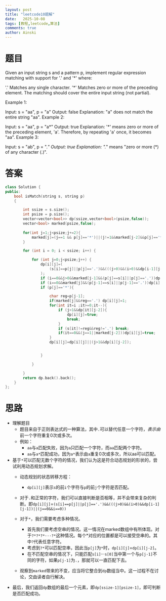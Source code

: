 ```yaml
---
layout: post
title: "leetcode10题解"
date:   2025-10-08
tags: [教程,leetcode,算法]
comments: true
author: Ainski
---
```

<!-- more -->
# 题目
Given an input string s and a pattern p, implement regular expression matching with support for '.' and '*' where:

'.' Matches any single character.​​​​
'*' Matches zero or more of the preceding element.
The matching should cover the entire input string (not partial).

 

Example 1:

Input: s = "aa", p = "a"
Output: false
Explanation: "a" does not match the entire string "aa".
Example 2:

Input: s = "aa", p = "a*"
Output: true
Explanation: '*' means zero or more of the preceding element, 'a'. Therefore, by repeating 'a' once, it becomes "aa".
Example 3:

Input: s = "ab", p = ".*"
Output: true
Explanation: ".*" means "zero or more (*) of any character (.)".


# 答案
```c++
class Solution {
public:
    bool isMatch(string s, string p)
    {

        int ssize = s.size();
        int psize = p.size();
        vector<vector<bool>> dp(ssize,vector<bool>(psize,false));
        vector<bool> marked(psize,false);
        
        for(int j=1;j<psize;j+=2){
            marked[j]=(j==1 && p[j]=='*')||(j!=1&&marked[j-2]&&p[j]=='*');
        }

        for (int i = 0; i < ssize; i++) {

            for (int j=0;j<psize;j++) {
                dp[i][j]=(
                    (s[i]==p[j]||p[j]=='.')&&(((j>0)&&(i>0)&&dp[i-1][j-1])||(j==0&&i==0))
                );
                if (i==0&&j>0&&marked[j-1]&&(p[j]==s[i]||p[j]=='.'))dp[i][j]=true;
                if (i==0&&marked[j]&&(p[j-1]==s[i]||p[j-1]=='.'))dp[i][j]=true;
                if (p[j]=='*'){

                    char reg=p[j-1];
                    if(marked[j]&&reg=='.') dp[i][j]=1;
                    for(int it=i ;it>=0;it--){
                        if (j>1&&dp[it][j-2]){
                            dp[i][j]=true;
                            break;
                        }
                        if (s[it]!=reg&&reg!='.') break;
                        if(it==0&&(j==1||marked[j-2]))dp[i][j]=true;
                    }
                    dp[i][j]=dp[i][j]||(j>1&&dp[i][j-2]);


                }

            }

        }
        return dp.back().back();
    }
};
```
# 思路
- 理解题目
    - 题目来自于正则表达式的一种算法，其中`.`可以替代任意一个字符，*表示由*前一个字符重复0次或多次。
    - 例如：
        - `aa`与`a`匹配失败，因为`a`只匹配一个字符，而`aa`匹配两个字符。
        - `aa`与`a*`匹配成功，因为`a*`表示由`a`重复0次或多次，所以aa可以匹配。
- 基于`*`可以匹配无数个字符的情况，我们认为这是符合动态规划的形状的，尝试利用动态规划求解。
    - 动态规划的状态转移方程：
        - `dp[i][j]`表示`s`的前`i`个字符与`p`的前`j`个字符是否匹配。
    - 对于`.`和正常的字符，我们可以直接判断是否相等，并不会带来复杂的判断。即`dp[i][j]`=`(s[i]==p[j]||p[j]=='.')&&(((j>0)&&(i>0)&&dp[i-1][j-1])||(j==0&&i==0))`
    - 对于`*`，我们需要考虑多种情况。

        - 首先我们要考虑空串的情况。这一情况在marked数组中有所体现。对于`?*?*?*···?*`这种情况。每个*对应的位置都是可以接受空串的。其中`?`代表任意字符。
        - 考虑到`?*`可以匹配空串，因此当`p[j]`为`*`时，`dp[i][j]`=`dp[i][j-2]`。
        - 在不匹配空串的情况下，只能匹配`s[i]`···`s[0]`当中第一个与`p[j-1]`不同的字符，如果`p[j-1]`为`.`，那就可以一直匹配下去。
    - 观察到`marked`带来的不变，应当将它整合到`dp`数组当中。这一过程不在讨论，交由读者自行解决。
- 最后，我们返回`dp`数组的最后一个元素，即`dp[ssize-1][psize-1]`，即可判断是否匹配成功。